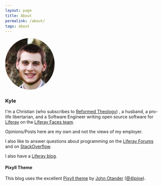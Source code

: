 ```yaml
---
layout: page
title: About
permalink: /about/
tags: about
---
```


<img alt="Kyle" src="/images/kyle.png" style="width: 160px; height: auto; border-radius: 50%;" />

### Kyle

I'm a Christian (who subscribes to [Reformed
Theology](http://www.ligonier.org/learn/series/what_is_reformed_theology/)) , a
husband, a pro-life libertarian, and a Software Engineer writing open source
software for [Liferay](https://www.liferay.com/) on the [Liferay Faces
team](https://www.liferay.com/web/neil.griffin/blog/-/blogs/liferay-faces-project-news-july-2014).

Opinions/Posts here are my own and not the views of my employer.

I also like to answer questions about programming on the [Liferay
Forums](https://www.liferay.com/web/guest/community/forums/-/message_boards/recent-posts?_19_groupThreadsUserId=20690719)
and on
[StackOverflow](http://stackoverflow.com/users/2880970/stiemannkj1?tab=answers).

I also have a [Liferay blog](https://www.liferay.com/web/kyle.stiemann/blog).

#### Pixyll Theme

This blog uses the excellent [Pixyll
theme](https://github.com/johnotander/pixyll) by [John
Otander](http://johnotander.com) ([@4lpine](https://twitter.com/4lpine)).

